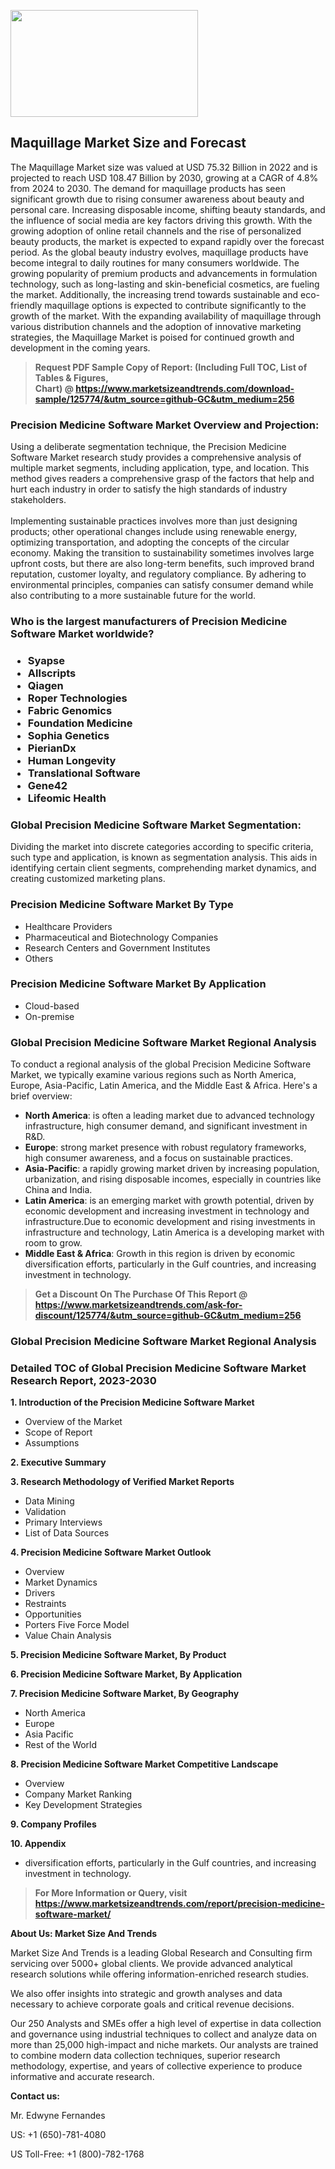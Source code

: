 <p><img class="alignnone size-medium wp-image-20088" src="https://ffe5etoiles.com/wp-content/uploads/2024/12/MST1-300x171.png" alt="" width="300" height="171" /></p><h2>Maquillage Market Size and Forecast</h2><p>The Maquillage Market size was valued at USD 75.32 Billion in 2022 and is projected to reach USD 108.47 Billion by 2030, growing at a CAGR of 4.8% from 2024 to 2030. The demand for maquillage products has seen significant growth due to rising consumer awareness about beauty and personal care. Increasing disposable income, shifting beauty standards, and the influence of social media are key factors driving this growth. With the growing adoption of online retail channels and the rise of personalized beauty products, the market is expected to expand rapidly over the forecast period. As the global beauty industry evolves, maquillage products have become integral to daily routines for many consumers worldwide. The growing popularity of premium products and advancements in formulation technology, such as long-lasting and skin-beneficial cosmetics, are fueling the market. Additionally, the increasing trend towards sustainable and eco-friendly maquillage options is expected to contribute significantly to the growth of the market. With the expanding availability of maquillage through various distribution channels and the adoption of innovative marketing strategies, the Maquillage Market is poised for continued growth and development in the coming years.</p></p><blockquote id="" class=""><strong>Request PDF Sample Copy of Report: (Including Full TOC, List of Tables &amp; Figures, Chart)&nbsp;@&nbsp;<strong><a href="https://www.marketsizeandtrends.com/download-sample/125774/&utm_source=github-GC&utm_medium=256" target="_blank">https://www.marketsizeandtrends.com/download-sample/125774/&utm_source=github-GC&utm_medium=256</a></strong></strong></blockquote><h3 id="" class="">Precision Medicine Software Market&nbsp;Overview and Projection:</h3><p id="" class="">Using a deliberate segmentation technique, the Precision Medicine Software Market research study provides a comprehensive analysis of multiple market segments, including application, type, and location. This method gives readers a comprehensive grasp of the factors that help and hurt each industry in order to satisfy the high standards of industry stakeholders. <br /> <br />Implementing sustainable practices involves more than just designing products; other operational changes include using renewable energy, optimizing transportation, and adopting the concepts of the circular economy. Making the transition to sustainability sometimes involves large upfront costs, but there are also long-term benefits, such improved brand reputation, customer loyalty, and regulatory compliance. By adhering to environmental principles, companies can satisfy consumer demand while also contributing to a more sustainable future for the world.</p><h3 id="" class="">Who is the largest manufacturers of&nbsp;Precision Medicine Software Market worldwide?</h3><h3 class=""><p><ul><li>Syapse </li><li> Allscripts </li><li> Qiagen </li><li> Roper Technologies </li><li> Fabric Genomics </li><li> Foundation Medicine </li><li> Sophia Genetics </li><li> PierianDx </li><li> Human Longevity </li><li> Translational Software </li><li> Gene42 </li><li> Lifeomic Health</li></ul></p></h3><h3 id="" class="">Global&nbsp;Precision Medicine Software Market Segmentation:</h3><p id="" class="">Dividing the market into discrete categories according to specific criteria, such type and application, is known as segmentation analysis. This aids in identifying certain client segments, comprehending market dynamics, and creating customized marketing plans.</p><h3 id="" class="">Precision Medicine Software Market&nbsp;By Type</h3><p><p><ul><li>Healthcare Providers </li><li> Pharmaceutical and Biotechnology Companies </li><li> Research Centers and Government Institutes </li><li> Others</p></li></ul></p></p><h3 id="" class="">Precision Medicine Software Market&nbsp;By Application</h3><p class=""><p><ul><li>Cloud-based </li><li> On-premise</li></ul></p></p><h3 id="" class="">Global Precision Medicine Software Market Regional Analysis</h3><p id="" class="">To conduct a regional analysis of the global Precision Medicine Software Market, we typically examine various regions such as North America, Europe, Asia-Pacific, Latin America, and the Middle East &amp; Africa. Here's a brief overview:</p><ul><li><strong>North America</strong>: is often a leading market due to advanced technology infrastructure, high consumer demand, and significant investment in R&amp;D.</li><li><strong>Europe</strong>: strong market presence with robust regulatory frameworks, high consumer awareness, and a focus on sustainable practices.</li><li><strong>Asia-Pacific</strong>: a rapidly growing market driven by increasing population, urbanization, and rising disposable incomes, especially in countries like China and India.</li><li><strong>Latin America</strong>: is an emerging market with growth potential, driven by economic development and increasing investment in technology and infrastructure.Due to economic development and rising investments in infrastructure and technology, Latin America is a developing market with room to grow.</li><li><strong>Middle East &amp; Africa</strong>: Growth in this region is driven by economic diversification efforts, particularly in the Gulf countries, and increasing investment in technology.</li></ul><blockquote id="" class=""><strong>Get a Discount On The Purchase Of This Report @ <strong><a href="https://www.marketsizeandtrends.com/ask-for-discount/125774/&utm_source=github-GC&utm_medium=256" target="_blank">https://www.marketsizeandtrends.com/ask-for-discount/125774/&utm_source=github-GC&utm_medium=256</a></strong></strong></blockquote><h3 id="" class="">Global Precision Medicine Software Market Regional Analysis</h3><h3 id="" class="">Detailed TOC of Global Precision Medicine Software Market Research Report, 2023-2030</h3><p id="" class=""><strong>1. Introduction of the Precision Medicine Software Market</strong></p><ul><li>Overview of the Market</li><li>Scope of Report</li><li>Assumptions</li></ul><p id="" class=""><strong>2. Executive Summary</strong></p><p id="" class=""><strong>3. Research Methodology of Verified Market Reports</strong></p><ul><li>Data Mining</li><li>Validation</li><li>Primary Interviews</li><li>List of Data Sources</li></ul><p id="" class=""><strong>4. Precision Medicine Software Market Outlook</strong></p><ul><li>Overview</li><li>Market Dynamics</li><li>Drivers</li><li>Restraints</li><li>Opportunities</li><li>Porters Five Force Model</li><li>Value Chain Analysis</li></ul><p id="" class=""><strong>5. Precision Medicine Software Market, By Product</strong></p><p id="" class=""><strong>6. Precision Medicine Software Market, By Application</strong></p><p id="" class=""><strong>7. Precision Medicine Software Market, By Geography</strong></p><ul><li>North America</li><li>Europe</li><li>Asia Pacific</li><li>Rest of the World</li></ul><p id="" class=""><strong>8. Precision Medicine Software Market Competitive Landscape</strong></p><ul><li>Overview</li><li>Company Market Ranking</li><li>Key Development Strategies</li></ul><p id="" class=""><strong>9. Company Profiles</strong></p><p id="" class=""><strong>10. Appendix</strong></p><ul><li>diversification efforts, particularly in the Gulf countries, and increasing investment in technology.</li></ul><blockquote id="" class=""><strong>For More Information or Query, visit <strong><strong><a href="https://www.marketsizeandtrends.com/report/precision-medicine-software-market/" target="_blank">https://www.marketsizeandtrends.com/report/precision-medicine-software-market/</a></strong></strong></strong></blockquote><p id="" class=""><strong>About Us: Market Size And Trends</strong></p><p id="" class="">Market Size And Trends is a leading Global Research and Consulting firm servicing over 5000+ global clients. We provide advanced analytical research solutions while offering information-enriched research studies.</p><p id="" class="">We also offer insights into strategic and growth analyses and data necessary to achieve corporate goals and critical revenue decisions.</p><p id="" class="">Our 250 Analysts and SMEs offer a high level of expertise in data collection and governance using industrial techniques to collect and analyze data on more than 25,000 high-impact and niche markets. Our analysts are trained to combine modern data collection techniques, superior research methodology, expertise, and years of collective experience to produce informative and accurate research.</p><p id="" class=""><strong>Contact us:</strong></p><p id="" class="">Mr. Edwyne Fernandes</p><p id="" class="">US: +1 (650)-781-4080</p><p id="" class="">US Toll-Free: +1 (800)-782-1768</p>
